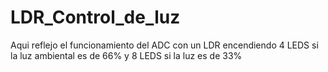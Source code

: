 # LDR_Control_de_luz
Aqui reflejo el funcionamiento del ADC con un LDR encendiendo 4 LEDS si la luz ambiental es de 66% y 8 LEDS si la luz es de 33%
